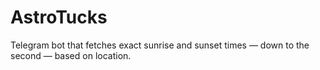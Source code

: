 # AstroTucks
Telegram bot that fetches exact sunrise and sunset times — down to the second — based on location.
